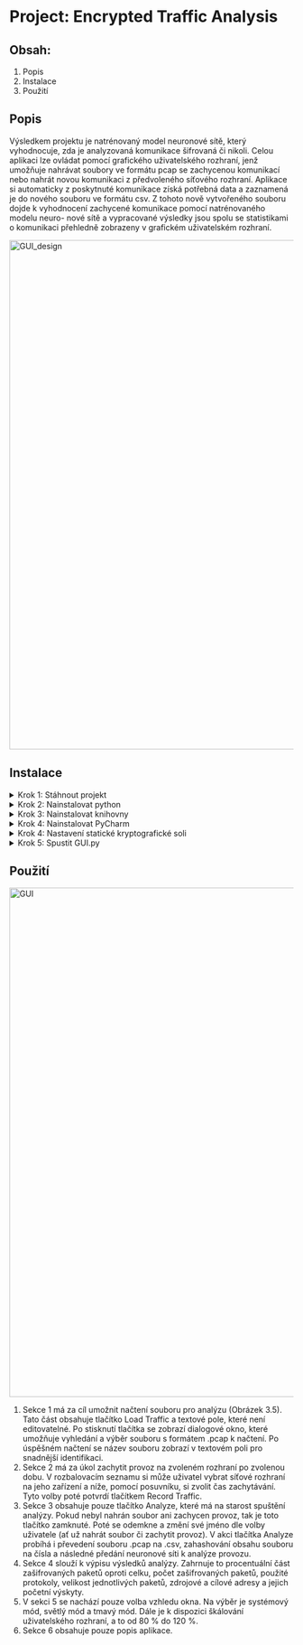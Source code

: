 # Project: Encrypted Traffic Analysis

## Obsah:
  1. Popis
  2. Instalace
  3. Použití

## Popis
Výsledkem projektu je natrénovaný model neuronové sítě, který vyhodnocuje, zda
je analyzovaná komunikace šifrovaná či nikoli. Celou aplikaci lze ovládat pomocí
grafického uživatelského rozhraní, jenž umožňuje nahrávat soubory ve formátu pcap
se zachycenou komunikací nebo nahrát novou komunikaci z předvoleného síťového
rozhraní. Aplikace si automaticky z poskytnuté komunikace získá potřebná data a
zaznamená je do nového souboru ve formátu csv. Z tohoto nově vytvořeného souboru
dojde k vyhodnocení zachycené komunikace pomocí natrénovaného modelu neuro-
nové sítě a vypracované výsledky jsou spolu se statistikami o komunikaci přehledně
zobrazeny v grafickém uživatelském rozhraní.

<img width="902" alt="GUI_design" src="https://github.com/lei1738/kry/assets/138430747/71866360-4709-4cc8-b08d-0e52e2681940">

## Instalace
<details>
  <summary>
    Krok 1: Stáhnout projekt
  </summary>
  - Z GitHubu / Místa odevzdání projektu na školních stránkách
</details>
<details>
  <summary>
    Krok 2: Nainstalovat python
  </summary>
   - Stáhnout python v3.12: https://www.python.org/downloads/
</details>
<details>
  <summary>
    Krok 3: Nainstalovat knihovny
  </summary>
  
  • **Pip** - využívané k instalaci knihoven
  
        python get-pip.py
  • **Pyshark (v0.6)** - využívané funkce jsou k zachycení síťové komunikace v pythonu
  
        pip install pyshark
  • **Scapy (v2.5.0)** - z knihovny je využívaná funkce PcapReader pro čtení z pcap souboru

        pip install scapy
  • **Pandas (v2.2.1)** - funkce pro čtení a práci s csv soubory

        pip install pandas
  • **OS** - funkce pro práci se systémovým adresářem a volání příkazů přes systémový terminál
      - automatickou součástí pythonu!
      
  • **Enum** - knihovna pro použití výčtového datového typu

        pip install enum
  • **Tkinter** - knihovna pro vytvoření GUI
      - automatickou součástí pythonu!
        
        pip install tk
  • **CustomTkinter (v5.2.2)** - knihovna pro GUI

        pip install customtkinter
  • **Tabulate (v0.9.0)** - knihovna pro práci s tabulkami

        pip install tabulate
  • **Sklearn (v1.4.2)** - knihovna pro strojové učení

        pip install scikit-learn
  • **Keras (v3.2.1)** - knihovna pro neuronové sítě

        pip install keras
  • **TensorFlow (v2.16.1)** - knihovna pro vytváření modelů strojového učení

        pip install tensorflow
  • **Sys** - knihovna pro volání systémových funkcí
        - automatickou součástí pythonu!
        
  • **Collections** - knihovna pro specializované kontejnerové datové typy
        - automatickou součástí pythonu!
  
  • **Psutil (v5.9.8)** - knihovna pro zisk informací o probíhajících procesech a využití systému
  
         pip install psutil 
  • **Csv** - knihovna pro čtení a zápis souborů ve formátu csv
        - automatickou součástí pythonu!
        
</details>
<details>
  <summary>
    Krok 4: Nainstalovat PyCharm
  </summary>
    - Stáhnout PyCharm: https://www.jetbrains.com/pycharm/
</details>
<details>
  <summary>
    Krok 4: Nastavení statické kryptografické soli
  </summary>
    - V programu PyCharm je třeba nastavit proměnou prostředí. Nastavení najdeme v pravé části okna vedle stratovacího tlačítka (viz. 1. obrázek). Dále klikneme na "Edit Configuration", které otevře nové okno s více nastaveními. U souboru GUI.py (vybereme v levem slloupci) nastavíme v poli "Enviromental variables" (viz. 2. obrázek níže) následující řetězec:
  
      PYTHONHASHSEED=0; PYTHONUNBUFFERED=1
      
  Může být třeba restartovat program PyCharm pro projevení změny.
  ![image](https://github.com/lei1738/kry/assets/138430747/6e8eb298-e6de-4cbb-be32-7fa1ffacd503)
  
  ![image](https://github.com/lei1738/kry/assets/138430747/8812e65b-d745-47c1-b684-16270a7acc50)

</details>
<details>
  <summary>
    Krok 5: Spustit GUI.py
  </summary>
    - Kliknutím pravým tlačítkem na soubor "GUI.py" se zobrazí nabídka akcí, vybereme možnost "Run GUI".
    
  ![image](https://github.com/lei1738/kry/assets/138430747/403ee99d-9427-4c24-8e16-c7a52534e4ee)
</details>


## Použití
<img width="902" alt="GUI" src="https://github.com/lei1738/kry/assets/138430747/9d5bdac3-7e77-49b0-80e3-8fe3426f1461">

  1. Sekce 1 má za cíl umožnit načtení souboru pro analýzu (Obrázek 3.5). Tato
  část obsahuje tlačítko Load Traffic a textové pole, které není editovatelné. Po
  stisknutí tlačítka se zobrazí dialogové okno, které umožňuje vyhledání a výběr
  souboru s formátem .pcap k načtení. Po úspěšném načtení se název souboru
  zobrazí v textovém poli pro snadnější identifikaci.
  2. Sekce 2 má za úkol zachytit provoz na zvoleném rozhraní po zvolenou dobu. V
  rozbalovacím seznamu si může uživatel vybrat síťové rozhraní na jeho zařízení
  a níže, pomocí posuvníku, si zvolit čas zachytávání. Tyto volby poté potvrdí
  tlačítkem Record Traffic.
  3. Sekce 3 obsahuje pouze tlačítko Analyze, které má na starost spuštění analýzy. Pokud nebyl nahrán soubor ani zachycen provoz, tak je toto tlačítko
  zamknuté. Poté se odemkne a změní své jméno dle volby uživatele (ať už nahrát soubor či zachytit provoz). V akci tlačítka Analyze probíhá i převedení
  souboru .pcap na .csv, zahashování obsahu souboru na čísla a následné předání
  neuronové síti k analýze provozu.
  4. Sekce 4 slouží k výpisu výsledků analýzy. Zahrnuje to procentuální část zašifrovaných paketů oproti celku, počet zašifrovaných paketů, použité protokoly,
  velikost jednotlivých paketů, zdrojové a cílové adresy a jejich početní výskyty.
  5. V sekci 5 se nachází pouze volba vzhledu okna. Na výběr je systémový mód,
  světlý mód a tmavý mód. Dále je k dispozici škálování uživatelského rozhraní, a to od 80 % do 120 %.
  6. Sekce 6 obsahuje pouze popis aplikace.

